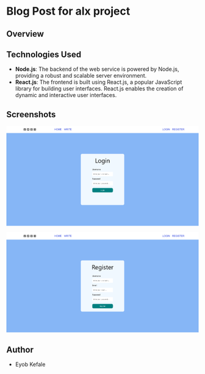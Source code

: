 # Blog Post for alx project

## Overview



## Technologies Used

- **Node.js**: The backend of the web service is powered by Node.js, providing a robust and scalable server environment.
- **React.js**: The frontend is built using React.js, a popular JavaScript library for building user interfaces. React.js enables the creation of dynamic and interactive user interfaces.

## Screenshots


![Alt Text](./api//images/ScreenShots/LogIn.png)


![Alt Text](./api//images/ScreenShots/Register.png)


## Author
- Eyob Kefale

